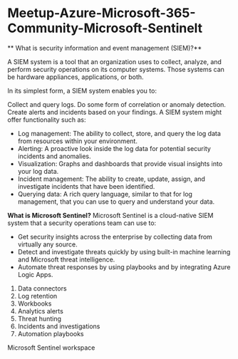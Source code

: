 # Meetup-Azure-Microsoft-365-Community-Microsoft-Sentinelt 

** What is security information and event management (SIEM)?**

A SIEM system is a tool that an organization uses to collect, analyze, and perform security operations on its computer systems. Those systems can be hardware appliances, applications, or both.

In its simplest form, a SIEM system enables you to:

Collect and query logs.
Do some form of correlation or anomaly detection.
Create alerts and incidents based on your findings.
A SIEM system might offer functionality such as:

* Log management: The ability to collect, store, and query the log data from resources within your environment.
* Alerting: A proactive look inside the log data for potential security incidents and anomalies.
* Visualization: Graphs and dashboards that provide visual insights into your log data.
* Incident management: The ability to create, update, assign, and investigate incidents that have been identified.
* Querying data: A rich query language, similar to that for log management, that you can use to query and understand your data.

**What is Microsoft Sentinel?**
Microsoft Sentinel is a cloud-native SIEM system that a security operations team can use to:

* Get security insights across the enterprise by collecting data from virtually any source.
* Detect and investigate threats quickly by using built-in machine learning and Microsoft threat intelligence.
* Automate threat responses by using playbooks and by integrating Azure Logic Apps.

1. Data connectors
1. Log retention
1. Workbooks
1. Analytics alerts
1. Threat hunting
1. Incidents and investigations
1. Automation playbooks


Microsoft Sentinel workspace